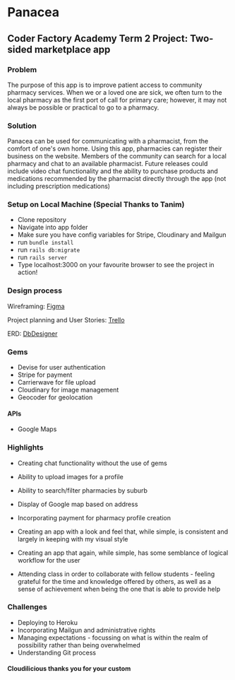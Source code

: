# Panacea

## Coder Factory Academy Term 2 Project: Two-sided marketplace app

### Problem
The purpose of this app is to improve patient access to community pharmacy services. When we or a loved one are sick, we often turn to the local pharmacy as the first port of call for primary care; however, it may not always be possible or practical to go to a pharmacy. 

### Solution
Panacea can be used for communicating with a pharmacist, from the comfort of one's own home. Using this app, pharmacies can register their business on the website. Members of the community can search for a local pharmacy and chat to an available pharmacist. 
Future releases could include video chat functionality and the ability to purchase products and medications recommended by the pharmacist directly through the app (not including prescription medications)

### Setup on Local Machine (Special Thanks to Tanim)

* Clone repository
* Navigate into app folder
* Make sure you have config variables for Stripe, Cloudinary and Mailgun
* run ```bundle install```
* run ```rails db:migrate```
* run ```rails server```
* Type localhost:3000 on your favourite browser to see the project in action!

### Design process
Wireframing: [Figma](https://www.figma.com/file/bM4Or99ES17FgSxC3Mpqo6/Panacea-2.0)

Project planning and User Stories: [Trello](https://trello.com/b/NTnHx7ao)

ERD: [DbDesigner](https://trello-attachments.s3.amazonaws.com/5823e14fb3cc4349bed4421b/582a7af96ebec27129c00cdd/7604ccb9795bc6d42a9f859015450453/Schema.png)

### Gems

* Devise for user authentication
* Stripe for payment
* Carrierwave for file upload
* Cloudinary for image management
* Geocoder for geolocation

#### APIs

* Google Maps

### Highlights

* Creating chat functionality without the use of gems
* Ability to upload images for a profile
* Ability to search/filter pharmacies by suburb
* Display of Google map based on address
* Incorporating payment for pharmacy profile creation

* Creating an app with a look and feel that, while simple, is consistent and largely in keeping with my visual style
* Creating an app that again, while simple, has some semblance of logical workflow for the user
* Attending class in order to collaborate with fellow students - feeling grateful for the time and knowledge offered by others, as well as a sense of achievement when being the one that is able to provide help

### Challenges

* Deploying to Heroku
* Incorporating Mailgun and administrative rights
* Managing expectations - focussing on what is within the realm of possibility rather than being overwhelmed
* Understanding Git process

#### Cloudilicious thanks you for your custom
